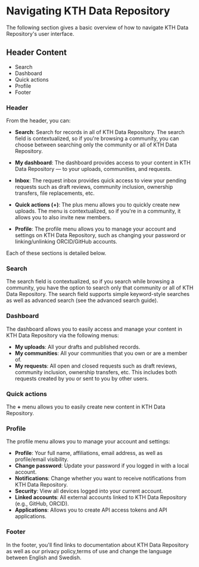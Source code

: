 # Navigating KTH Data Repository

The following section gives a basic overview of how to navigate KTH Data Repository's user interface.

## Header Content

- Search
- Dashboard
- Quick actions
- Profile
- Footer

### Header

From the header, you can:

- **Search**: Search for records in all of KTH Data Repository. The search field is contextualized, so if you're browsing a community, you can choose between searching only the community or all of KTH Data Repository.

- **My dashboard**: The dashboard provides access to your content in KTH Data Repository — to your uploads, communities, and requests.

- **Inbox**: The request inbox provides quick access to view your pending requests such as draft reviews, community inclusion, ownership transfers, file replacements, etc.

- **Quick actions (+)**: The plus menu allows you to quickly create new uploads. The menu is contextualized, so if you're in a community, it allows you to also invite new members.

- **Profile**: The profile menu allows you to manage your account and settings on KTH Data Repository, such as changing your password or linking/unlinking ORCID/GitHub accounts.

Each of these sections is detailed below.

### Search

The search field is contextualized, so if you search while browsing a community, you have the option to search only that community or all of KTH Data Repository. The search field supports simple keyword-style searches as well as advanced search (see the advanced search guide).

### Dashboard

The dashboard allows you to easily access and manage your content in KTH Data Repository via the following menus:

- **My uploads**: All your drafts and published records.
- **My communities**: All your communities that you own or are a member of.
- **My requests**: All open and closed requests such as draft reviews, community inclusion, ownership transfers, etc. This includes both requests created by you or sent to you by other users.

### Quick actions

The **+** menu allows you to easily create new content in KTH Data Repository.

### Profile

The profile menu allows you to manage your account and settings:

- **Profile**: Your full name, affiliations, email address, as well as profile/email visibility.
- **Change password**: Update your password if you logged in with a local account.
- **Notifications**: Change whether you want to receive notifications from KTH Data Repository.
- **Security**: View all devices logged into your current account.
- **Linked accounts**: All external accounts linked to KTH Data Repository (e.g., GitHub, ORCID).
- **Applications**: Allows you to create API access tokens and API applications.

### Footer

In the footer, you'll find links to documentation about KTH Data Repository as well as our privacy policy,terms of use and change the language between English and Swedish.
